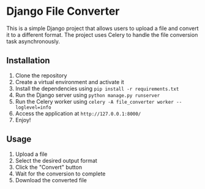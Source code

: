 # Django File Converter
This is a simple Django project that allows users to upload a file and convert it to a different format. The project uses Celery to handle the file conversion task asynchronously.

## Installation
1. Clone the repository
2. Create a virtual environment and activate it
3. Install the dependencies using `pip install -r requirements.txt`
4. Run the Django server using `python manage.py runserver`
5. Run the Celery worker using `celery -A file_converter worker --loglevel=info`
6. Access the application at `http://127.0.0.1:8000/`
7. Enjoy!

## Usage
1. Upload a file
2. Select the desired output format
3. Click the "Convert" button
4. Wait for the conversion to complete
5. Download the converted file